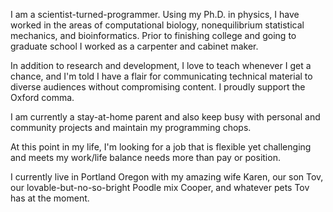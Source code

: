 I am a scientist-turned-programmer. Using my Ph.D. in physics, I have worked in 
the areas of computational biology, nonequilibrium statistical mechanics, and bioinformatics. 
Prior to finishing college and going to graduate school I worked as a carpenter and cabinet maker.

In addition to research and development, I love to teach whenever I get a chance, and I'm told I 
have a flair for communicating technical material to diverse audiences without compromising 
content. I proudly support the Oxford comma.

I am currently a stay-at-home parent and also keep busy with personal and community projects and maintain my programming chops.

At this point in my life, I'm looking for a job that is flexible yet challenging and meets 
my work/life balance needs more than pay or position.

I currently live in Portland Oregon with my amazing wife Karen, our son Tov, our lovable-but-no-so-bright
Poodle mix Cooper, and whatever pets Tov has at the moment.
